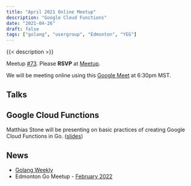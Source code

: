 ```yaml
---
title: "April 2021 Online Meetup"
description: "Google Cloud Functions"
date: "2021-04-26"
draft: false
tags: ["golang", "usergroup", "Edmonton", "YEG"]
---
```

{{< description >}}

Meetup [#73](https://github.com/edmontongo/presentations/issues/115). Please **RSVP** at [Meetup](https://www.meetup.com/startupedmonton/events/wxtrfsyccgbjc/).

We will be meeting online using this [Google Meet](https://meet.google.com/uhj-nnbg-dcg) at 6:30pm MST.

## Talks

## Google Cloud Functions

Matthias Stone will be presenting on basic practices of creating Google Cloud Functions in Go. ([slides](https://talks.godoc.org/github.com/edmontongo/presentations/2021-04/google-cloud-functions/google-cloud-functions.slide#1))

## News

- [Golang Weekly](https://golangweekly.com/)
- Edmonton Go Meetup - [February 2022](/meetup/2022-02/)
